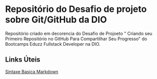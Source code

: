 # Repositório do Desafio de projeto sobre Git/GitHub da DIO
  Repositório criado em decorencia do Desafio de Projoeto " Criando seu Primeiro Repositório no GitHub Para Compartilhar Seu Progresso" do Bootcamps Eduzz Fullstack Developer na DIO.


## Links Úteis
[Sintaxe Basica Markdown](https://www.markdownguide.org/basic-syntax/)
